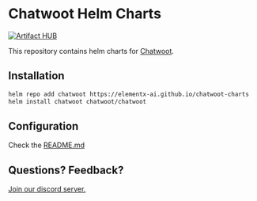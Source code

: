 # Chatwoot Helm Charts
[![Artifact HUB](https://img.shields.io/endpoint?url=https://artifacthub.io/badge/repository/artifact-hub)](https://artifacthub.io/packages/helm/chatwoot/chatwoot)

This repository contains helm charts for [Chatwoot](https://github.com/chatwoot/chatwoot).

## Installation
```bash
helm repo add chatwoot https://elementx-ai.github.io/chatwoot-charts
helm install chatwoot chatwoot/chatwoot
```

## Configuration
Check the [README.md](./charts/chatwoot/README.md)

## Questions? Feedback?
[Join our discord server.](https://discord.gg/cJXdrwS)
